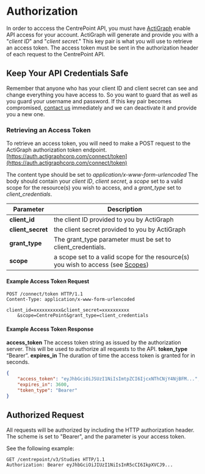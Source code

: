 # Authorization

In order to acccess the CentrePoint API, you must have [ActiGraph](http://www.actigraphcorp.com/support/contact-support/) enable API access for your account. ActiGraph will generate and provide you with a "*client ID*" and "*client secret*."  This key pair is what you will use to retrieve an access token. The access token must be sent in the authorization header of each request to the CentrePoint API.

## Keep Your API Credentials Safe

Remember that anyone who has your client ID and client secret can see and change everything you have access to. So you want to guard that as well as you guard your username and password.  If this key pair becomes compromised, [contact us](http://www.actigraphcorp.com/support/contact-support/) immediately and we can deactivate it and provide you a new one.

### Retrieving an Access Token

To retrieve an access token, you will need to make a POST request to the ActiGraph authorization token endpoint. [https://auth.actigraphcorp.com/connect/token](https://auth.actigraphcorp.com/connect/token)

The content type should be set to *application/x-www-form-urlencoded*
The body should contain your *client ID*, *client secret*, a *scope* set to a valid scope for the resource(s) you wish to access, and a *grant_type* set to *client_credentials*.

|Parameter|Description|
|---------|-----------|
|**client_id**|the client ID provided to you by ActiGraph|
|**client_secret**|the client secret provided to you by ActiGraph|
|**grant_type**|The grant_type parameter must be set to client_credentials.|
|**scope**|a scope set to a valid scope for the resource(s) you wish to access (see [Scopes](scopes.md))|

#### Example Access Token Request

```http
POST /connect/token HTTP/1.1
Content-Type: application/x-www-form-urlencoded

client_id=xxxxxxxxxx&client_secret=xxxxxxxxxx
    &scope=CentrePoint&grant_type=client_credentials
```

#### Example Access Token Response

**access_token** The access token string as issued by the authorization server. This will be used to authorize all requests to the API.
**token_type** “Bearer”.
**expires_in** The duration of time the access token is granted for in seconds.

```json
{
    "access_token": "eyJhbGciOiJSUzI1NiIsImtpZCI6IjcxNThCNjY4NjBFM...",
    "expires_in": 3600,
    "token_type": "Bearer"
}
```

## Authorized Request

All requests will be authorized by including the HTTP authorization header.  The scheme is set to "Bearer", and the parameter is your access token.

See the following example:

```http
GET /centrepoint/v3/Studies HTTP/1.1
Authorization: Bearer eyJhbGciOiJIUzI1NiIsInR5cCI6IkpXVCJ9...
```
